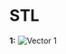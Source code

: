# STL
**1:** ![Vector 1](https://github.com/user-attachments/assets/657f8c39-fddb-41ab-8a5d-402a828cc4e1)
